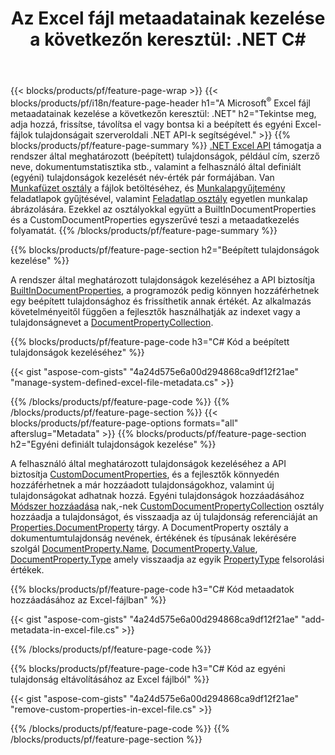 ﻿---
title: "Az Excel fájl metaadatainak kezelése a következőn keresztül: .NET C#"
url: /hu/net/metadata/
description: Az Excel-fájlok metaadatainak megtekintése, hozzáadása, szerkesztése, eltávolítása vagy kibontása mindössze néhány sornyi C# kóddal
---
{{< blocks/products/pf/feature-page-wrap >}}
{{< blocks/products/pf/i18n/feature-page-header h1="A Microsoft<sup>&reg;</sup> Excel fájl metaadatainak kezelése a következőn keresztül: .NET" h2="Tekintse meg, adja hozzá, frissítse, távolítsa el vagy bontsa ki a beépített és egyéni Excel-fájlok tulajdonságait szerveroldali .NET API-k segítségével." >}}
{{% blocks/products/pf/feature-page-summary %}}
[.NET Excel API](/cells/net/) támogatja a rendszer által meghatározott (beépített) tulajdonságok, például cím, szerző neve, dokumentumstatisztika stb., valamint a felhasználó által definiált (egyéni) tulajdonságok kezelését név-érték pár formájában. Van [Munkafüzet osztály](https://apireference.aspose.com/cells/net/aspose.cells/workbook) a fájlok betöltéséhez, és [Munkalapgyűjtemény](https://apireference.aspose.com/cells/net/aspose.cells/worksheetcollection) feladatlapok gyűjtésével, valamint [Feladatlap osztály](https://apireference.aspose.com/cells/net/aspose.cells/worksheet) egyetlen munkalap ábrázolására. Ezekkel az osztályokkal együtt a BuiltInDocumentProperties és a CustomDocumentProperties egyszerűvé teszi a metaadatkezelés folyamatát. 
{{% /blocks/products/pf/feature-page-summary %}}

{{% blocks/products/pf/feature-page-section h2="Beépített tulajdonságok kezelése" %}}

A rendszer által meghatározott tulajdonságok kezeléséhez a API biztosítja [BuiltInDocumentProperties](https://apireference.aspose.com/cells/net/aspose.cells/workbook/properties/builtindocumentproperties), a programozók pedig könnyen hozzáférhetnek egy beépített tulajdonsághoz és frissíthetik annak értékét. Az alkalmazás követelményeitől függően a fejlesztők használhatják az indexet vagy a tulajdonságnevet a [DocumentPropertyCollection](https://apireference.aspose.com/cells/net/aspose.cells.properties/documentpropertycollection). 

{{% blocks/products/pf/feature-page-code h3="C# Kód a beépített tulajdonságok kezeléséhez" %}}

{{< gist "aspose-com-gists" "4a24d575e6a00d294868ca9df12f21ae" "manage-system-defined-excel-file-metadata.cs" >}}

{{% /blocks/products/pf/feature-page-code %}}
{{% /blocks/products/pf/feature-page-section %}}
{{< blocks/products/pf/feature-page-options formats="all" afterslug="Metadata" >}}
{{% blocks/products/pf/feature-page-section h2="Egyéni definiált tulajdonságok kezelése" %}}

A felhasználó által meghatározott tulajdonságok kezeléséhez a API biztosítja [CustomDocumentProperties](https://apireference.aspose.com/cells/net/aspose.cells/workbook/properties/customdocumentproperties), és a fejlesztők könnyedén hozzáférhetnek a már hozzáadott tulajdonságokhoz, valamint új tulajdonságokat adhatnak hozzá. Egyéni tulajdonságok hozzáadásához [Módszer hozzáadása](https://apireference.aspose.com/cells/net/aspose.cells.properties/customdocumentpropertycollection/methods/add/index) nak,-nek [CustomDocumentPropertyCollection](https://apireference.aspose.com/cells/net/aspose.cells.properties/customdocumentpropertycollection) osztály hozzáadja a tulajdonságot, és visszaadja az új tulajdonság referenciáját an [Properties.DocumentProperty](https://apireference.aspose.com/cells/net/aspose.cells.properties/documentproperty) tárgy. A DocumentProperty osztály a dokumentumtulajdonság nevének, értékének és típusának lekérésére szolgál [DocumentProperty.Name](https://apireference.aspose.com/cells/net/aspose.cells.properties/documentproperty/properties/name), [DocumentProperty.Value](https://apireference.aspose.com/cells/net/aspose.cells.properties/documentproperty/properties/value),  [DocumentProperty.Type](https://apireference.aspose.com/cells/net/aspose.cells.properties/documentproperty/properties/type) amely visszaadja az egyik [PropertyType](https://apireference.aspose.com/cells/net/aspose.cells.properties/propertytype) felsorolási értékek. 
 
{{% blocks/products/pf/feature-page-code h3="C# Kód metaadatok hozzáadásához az Excel-fájlban" %}}

{{< gist "aspose-com-gists" "4a24d575e6a00d294868ca9df12f21ae" "add-metadata-in-excel-file.cs" >}}

{{% /blocks/products/pf/feature-page-code %}}


{{% blocks/products/pf/feature-page-code h3="C# Kód az egyéni tulajdonság eltávolításához az Excel fájlból" %}}

{{< gist "aspose-com-gists" "4a24d575e6a00d294868ca9df12f21ae" "remove-custom-properties-in-excel-file.cs" >}}

{{% /blocks/products/pf/feature-page-code %}}
{{% /blocks/products/pf/feature-page-section %}}

